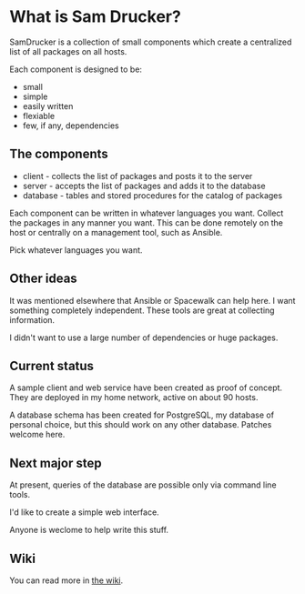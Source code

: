 # What is Sam Drucker?

SamDrucker is a collection of small components which create a centralized
list of all packages on all hosts.

Each component is designed to be:

* small
* simple
* easily written
* flexiable
* few, if any, dependencies

## The components

* client - collects the list of packages and posts it to the server
* server - accepts the list of packages and adds it to the database
* database - tables and stored procedures for the catalog of packages

Each component can be written in whatever languages you want. Collect
the packages in any manner you want. This can be done remotely on the host
or centrally on a management tool, such as Ansible.

Pick whatever languages you want.

## Other ideas

It was mentioned elsewhere that Ansible or Spacewalk can help here. I want
something completely independent. These tools are great at collecting information.

I didn't want to use a large number of dependencies or huge packages.

## Current status

A sample client and web service have been created as proof of concept.
They are deployed in my home network, active on about 90 hosts.

A database schema has been created for PostgreSQL, my database of personal
choice, but this should work on any other database. Patches welcome here.

## Next major step

At present, queries of the database are possible only via command line tools.

I'd like to create a simple web interface.

Anyone is weclome to help write this stuff.


## Wiki

You can read more in [the wiki](https://github.com/dlangille/SamDrucker/wiki/SamDrucker).
